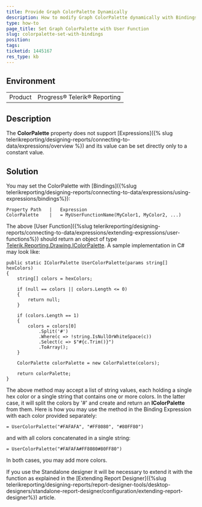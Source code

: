 ```yaml
---
title: Provide Graph ColorPalette Dynamically
description: How to modify Graph ColorPalette dynamically with Bindings and User Function
type: how-to
page_title: Set Graph ColorPalette with User Function
slug: colorpalette-set-with-bindings
position: 
tags: 
ticketid: 1445167
res_type: kb
---
```


## Environment
<table>
	<tbody>
		<tr>
			<td>Product</td>
			<td>Progress® Telerik® Reporting</td>
		</tr>
	</tbody>
</table>


## Description
The __ColorPalette__ property does not support [Expressions]({% slug telerikreporting/designing-reports/connecting-to-data/expressions/overview %}) and its value can be set directly only to a constant value.

## Solution
You may set the ColorPalette with [Bindings]({%slug telerikreporting/designing-reports/connecting-to-data/expressions/using-expressions/bindings%}):
```
Property Path	|	Expression
ColorPalette	|	= MyUserFunctionName(MyColor1, MyColor2, ...)
```
The above [User Function]({%slug telerikreporting/designing-reports/connecting-to-data/expressions/extending-expressions/user-functions%}) should return an object of type [Telerik.Reporting.Drawing.IColorPalette](/api/telerik.reporting.drawing.icolorpalette). A sample implementation in C# may look like:
```CSharp
public static IColorPalette UserColorPalette(params string[] hexColors)
{
    string[] colors = hexColors;

    if (null == colors || colors.Length <= 0)
    {
        return null;
    }

    if (colors.Length == 1)
    {
        colors = colors[0]
            .Split('#')
            .Where(c => !string.IsNullOrWhiteSpace(c))
            .Select(c => $"#{c.Trim()}")
            .ToArray();
    }

    ColorPalette colorPalette = new ColorPalette(colors);

    return colorPalette;
}
```
The above method may accept a list of string values, each holding a single hex color or a single string that contains one or more colors. In the latter case, it will split the colors by '#' and create and return an __IColorPalette__ from them. Here is how you may use the method in the Binding Expression with each color provided separately:
```
= UserColorPalette("#FAFAFA", "#FF8080", "#80FF80")
```
and with all colors concatenated in a single string:
```
= UserColorPalette("#FAFAFA#FF8080#80FF80")
```
In both cases, you may add more colors. 

If you use the Standalone designer it will be necessary to extend it with the function as explained in the [Extending Report Designer]({%slug telerikreporting/designing-reports/report-designer-tools/desktop-designers/standalone-report-designer/configuration/extending-report-designer%}) article.

